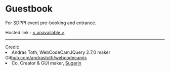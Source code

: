 # Guestbook

For SDPPI event pre-booking and entrance.

Hosted link : <a href='#'>< unavailable ></a>

<hr>
Credit: 
<li>Andras Toth, WebCodeCamJQuery 2.7.0 maker Git<a href='https://github.com/andrastoth/webcodecamjs'>hub.com/andrastoth/webcodecamjs</a></li>
<li>Co. Creator & GUI maker, <a href='https://github.com/sugarin'>Sugarin</a></li>
